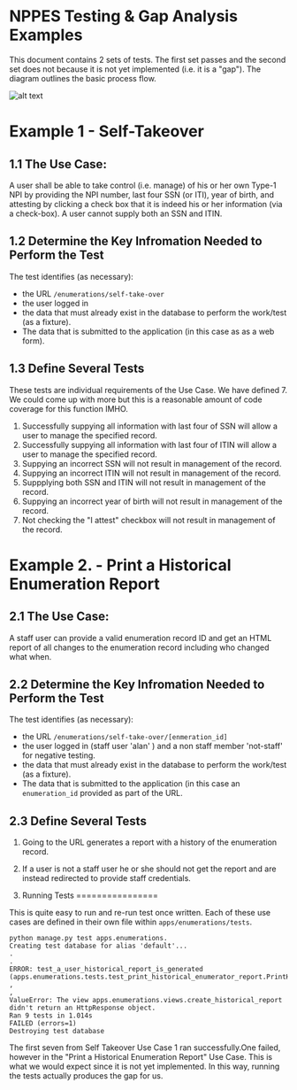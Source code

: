 NPPES Testing & Gap Analysis Examples
=====================================

This document contains 2 sets of tests. The first set passes and the second
set does not because it is not yet implemented (i.e. it is a "gap"). The diagram outlines 
the basic process flow.

![alt text](http://nppes.s3.amazonaws.com/test-process.png "Testing Flow")


Example 1 - Self-Takeover
=========================

1.1 The Use Case:
-----------------
A user shall be able to take control (i.e. manage) of his or her own Type-1 NPI by providing the NPI number, last four SSN (or ITI), year of birth, and attesting by clicking a check box that it is indeed his or her information (via a check-box). A user cannot supply both an SSN and ITIN.


1.2 Determine the Key Infromation Needed to Perform the Test
------------------------------------------------------------

The test identifies (as necessary):

* the URL `/enumerations/self-take-over`
* the user logged in
* the data that must already exist in the database to perform the work/test (as a fixture).
* The data that is submitted to the application (in this case as as a web form).

1.3 Define Several Tests
-------------------------

These tests are individual requirements of the Use Case.  We have defined 7.  We could come up with more but this is a reasonable amount of code coverage for this function IMHO.


1. Successfully suppying all information with last four of SSN will allow a user to manage the specified record.
2. Successfully suppying all information with last four of ITIN will allow a user to manage the specified record.
3. Suppying an incorrect SSN will not result in management of the record.
4. Suppying an incorrect ITIN will not result in management of the record.
5. Suppplying both SSN and ITIN will not result in management of the record.
6. Suppying an incorrect year of birth will not result in management of the record.
7. Not checking the "I attest" checkbox will not result in management of the record.


Example 2. - Print a Historical Enumeration Report
==================================================

2.1 The Use Case:
-----------------
A staff user can provide a valid enumeration record ID and get an HTML report of all changes to the enumeration record including who changed what when.


2.2 Determine the Key Infromation Needed to Perform the Test
------------------------------------------------------------
The test identifies (as necessary):

* the URL `/enumerations/self-take-over/[enmeration_id]`
* the user logged in (staff user 'alan' ) and a non staff member 'not-staff' for negative testing.
* the data that must already exist in the database to perform the work/test (as a fixture).
* The data that is submitted to the application (in this case an `enumeration_id` provided as part of the URL.

2.3 Define Several Tests
-------------------------

1. Going to the URL generates a report with a history of the enumeration record.
2. If a user is not a staff user he or she should not get the report and are instead redirected to provide staff credentials.




3. Running Tests
================

This is quite easy to run and re-run test once written.  Each of these use cases are defined in their own file within `apps/enumerations/tests`.

    python manage.py test apps.enumerations.
    Creating test database for alias 'default'...
    .
    .
    ERROR: test_a_user_historical_report_is_generated (apps.enumerations.tests.test_print_historical_enumerator_report.PrintHistoricalReport_TestCase
    ,
    ,
    ValueError: The view apps.enumerations.views.create_historical_report didn't return an HttpResponse object.
    Ran 9 tests in 1.014s
    FAILED (errors=1)
    Destroying test database

The first seven from Self Takeover Use Case 1 ran successfully.One failed, however in the "Print a Historical Enumeration Report" Use Case. This is what we would expect since it is not yet implemented.  In this way, running the tests actually produces the gap for us.



